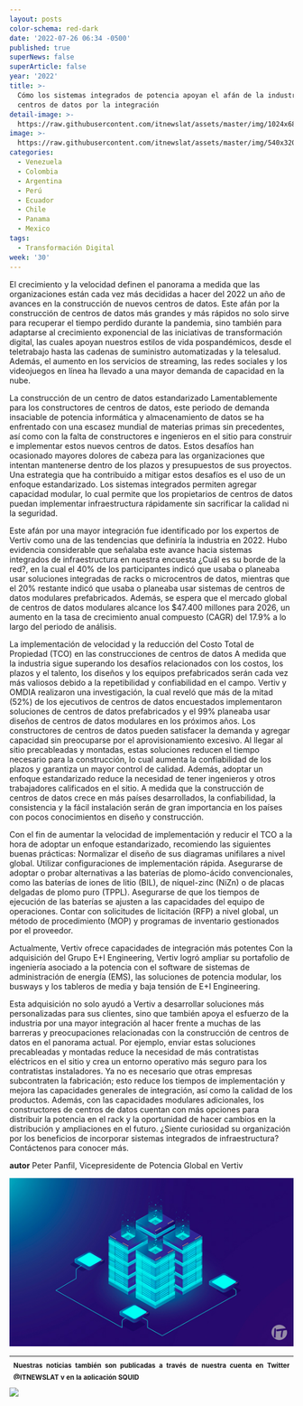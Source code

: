 ```yaml
---
layout: posts
color-schema: red-dark
date: '2022-07-26 06:34 -0500'
published: true
superNews: false
superArticle: false
year: '2022'
title: >-
  Cómo los sistemas integrados de potencia apoyan el afán de la industria de
  centros de datos por la integración
detail-image: >-
  https://raw.githubusercontent.com/itnewslat/assets/master/img/1024x680/data-center-g.jpg
image: >-
  https://raw.githubusercontent.com/itnewslat/assets/master/img/540x320/data-center-p.jpg
categories:
  - Venezuela
  - Colombia
  - Argentina
  - Perú
  - Ecuador
  - Chile
  - Panama
  - Mexico
tags:
  - Transformación Digital
week: '30'
---
```

El crecimiento y la velocidad definen el panorama a medida que las organizaciones están cada vez más decididas a hacer del 2022 un año de avances en la construcción de nuevos centros de datos. Este afán por la construcción de centros de datos más grandes y más rápidos no solo sirve para recuperar el tiempo perdido durante la pandemia, sino también para adaptarse al crecimiento exponencial de las iniciativas de transformación digital, las cuales apoyan nuestros estilos de vida pospandémicos, desde el teletrabajo hasta las cadenas de suministro automatizadas y la telesalud. Además, el aumento en los servicios de streaming, las redes sociales y los videojuegos en línea ha llevado a una mayor demanda de capacidad en la nube.
 
La construcción de un centro de datos estandarizado
Lamentablemente para los constructores de centros de datos, este periodo de demanda insaciable de potencia informática y almacenamiento de datos se ha enfrentado con una escasez mundial de materias primas sin precedentes, así como con la falta de constructores e ingenieros en el sitio para construir e implementar estos nuevos centros de datos. Estos desafíos han ocasionado mayores dolores de cabeza para las organizaciones que intentan mantenerse dentro de los plazos y presupuestos de sus proyectos. Una estrategia que ha contribuido a mitigar estos desafíos es el uso de un enfoque estandarizado. Los sistemas integrados permiten agregar capacidad modular, lo cual permite que los propietarios de centros de datos puedan implementar infraestructura rápidamente sin sacrificar la calidad ni la seguridad.
 
Este afán por una mayor integración fue identificado por los expertos de Vertiv como una de las tendencias que definiría la industria en 2022. Hubo evidencia considerable que señalaba este avance hacia sistemas integrados de infraestructura en nuestra encuesta ¿Cuál es su borde de la red?, en la cual el 40% de los participantes indicó que usaba o planeaba usar soluciones integradas de racks o microcentros de datos, mientras que el 20% restante indicó que usaba o planeaba usar sistemas de centros de datos modulares prefabricados. Además, se espera que el mercado global de centros de datos modulares alcance los $47.400 millones para 2026, un aumento en la tasa de crecimiento anual compuesto (CAGR) del 17.9% a lo largo del periodo de análisis.
 
La implementación de velocidad y la reducción del Costo Total de Propiedad (TCO) en las construcciones de centros de datos
A medida que la industria sigue superando los desafíos relacionados con los costos, los plazos y el talento, los diseños y los equipos prefabricados serán cada vez más valiosos debido a la repetibilidad y confiabilidad en el campo. Vertiv y OMDIA realizaron una investigación, la cual reveló que más de la mitad (52%) de los ejecutivos de centros de datos encuestados implementaron soluciones de centros de datos prefabricados y el 99% planeaba usar diseños de centros de datos modulares en los próximos años. Los constructores de centros de datos pueden satisfacer la demanda y agregar capacidad sin preocuparse por el aprovisionamiento excesivo. Al llegar al sitio precableadas y montadas, estas soluciones reducen el tiempo necesario para la construcción, lo cual aumenta la confiabilidad de los plazos y garantiza un mayor control de calidad. Además, adoptar un enfoque estandarizado reduce la necesidad de tener ingenieros y otros trabajadores calificados en el sitio. A medida que la construcción de centros de datos crece en más países desarrollados, la confiabilidad, la consistencia y la fácil instalación serán de gran importancia en los países con pocos conocimientos en diseño y construcción.
 
Con el fin de aumentar la velocidad de implementación y reducir el TCO a la hora de adoptar un enfoque estandarizado, recomiendo las siguientes buenas prácticas:
Normalizar el diseño de sus diagramas unifilares a nivel global.
Utilizar configuraciones de implementación rápida.
Asegurarse de adoptar o probar alternativas a las baterías de plomo-ácido convencionales, como las baterías de iones de litio (BIL), de níquel-zinc (NiZn) o de placas delgadas de plomo puro (TPPL).
Asegurarse de que los tiempos de ejecución de las baterías se ajusten a las capacidades del equipo de operaciones.
Contar con solicitudes de licitación (RFP) a nivel global, un método de procedimiento (MOP) y programas de inventario gestionados por el proveedor.
 
Actualmente, Vertiv ofrece capacidades de integración más potentes
Con la adquisición del Grupo E+I Engineering, Vertiv logró ampliar su portafolio de ingeniería asociado a la potencia con el software de sistemas de administración de energía (EMS), las soluciones de potencia modular, los busways y los tableros de media y baja tensión de E+I Engineering.
 
Esta adquisición no solo ayudó a Vertiv a desarrollar soluciones más personalizadas para sus clientes, sino que también apoya el esfuerzo de la industria por una mayor integración al hacer frente a muchas de las barreras y preocupaciones relacionadas con la construcción de centros de datos en el panorama actual. Por ejemplo, enviar estas soluciones precableadas y montadas reduce la necesidad de más contratistas eléctricos en el sitio y crea un entorno operativo más seguro para los contratistas instaladores.
Ya no es necesario que otras empresas subcontraten la fabricación; esto reduce los tiempos de implementación y mejora las capacidades generales de integración, así como la calidad de los productos. Además, con las capacidades modulares adicionales, los constructores de centros de datos cuentan con más opciones para distribuir la potencia en el rack y la oportunidad de hacer cambios en la distribución y ampliaciones en el futuro.
¿Siente curiosidad su organización por los beneficios de incorporar sistemas integrados de infraestructura? Contáctenos para conocer más.

**autor** Peter Panfil, Vicepresidente de Potencia Global en Vertiv
 
![](https://raw.githubusercontent.com/itnewslat/assets/master/img/540x320/data-center-p.jpg)

<table style="height: 42px;" width="569">
<tbody>
<tr>
<td style="text-align: justify;"><sub><strong>Nuestras noticias también son publicadas a través de nuestra cuenta en Twitter <a href="https://twitter.com/itnewslat?lang=es">@ITNEWSLAT</a> y en la aplicación <a href="https://squidapp.co/en/">SQUID</a></strong></sub></td>
</tr>
</tbody>
</table>

<img src="https://tracker.metricool.com/c3po.jpg?hash=56f88a41e39ab42c063cc51676587a04"/>